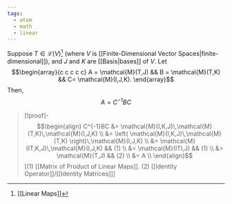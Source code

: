 ```yaml
---
tags:
  - atom
  - math
  - linear
---
```

Suppose $T \in \mathcal{L}(V)$[^1] (where $V$ is [[Finite-Dimensional Vector Spaces|finite-dimensional]]), and $J$ and $K$ are [[Basis|bases]] of $V$. Let 
$$\begin{array}{c c c c c}
	A = \mathcal{M}(T,J) && B = \mathcal{M}(T,K) && C= \mathcal{M}(I,J,K).
\end{array}$$
Then,
$$A = C^{-1}BC$$
> [!proof]-
> $$\begin{align}
> 	C^{-1}BC &= \mathcal{M}(I,K,J)\,\mathcal{M}(T,K)\,\mathcal{M}(I,J,K) \\
> 	&= \left( \mathcal{M}(I,K,J)\,\mathcal{M}(T,K) \right)\,\mathcal{M}(I,J,K) \\
> 	&= \mathcal{M}(IT,K,J)\,\mathcal{M}(I,J,K) && (1) \\
> 	&= \mathcal{M}(ITI,J) && (1) \\
> 	&= \mathcal{M}(T,J) && (2) \\
> 	&= A \\
> \end{align}$$
> \[$(1)$ [[Matrix of Product of Linear Maps]]. $(2)$ [[Identity Operator]]/[[Identity Matrices]]\]

[^1]: [[Linear Maps]]
